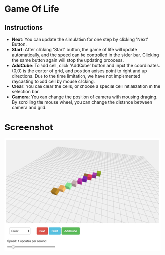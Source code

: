 # Game Of Life
## Instructions
* **Next**: You can update the simulation for one step by clicking 'Next' Button.<br>
* **Start**: After clicking 'Start' button, the game of life will update automatically, and the speed can be controlled in the slider bar. Clicking the same button again will stop the updating prcocess.<br>
* **AddCube**: To add cell, click 'AddCube' button and input the coordinates.(0,0) is the center of grid, and position axises point to right and up directions. Due to the time limitation, we have not implemented raycasting to add cell by mouse clicking. <br>
* **Clear**: You can clear the cells, or choose a special cell initialization in the selection bar.<br>
* **Camera**: You can change the position of camera with mousing draging. By scrolling the mouse wheel, you can change the distance between camera and grid.
# Screenshot
![Demo1](https://github.com/ChaunceyKiwi/GameOfLife/blob/master/demo1.jpg)

